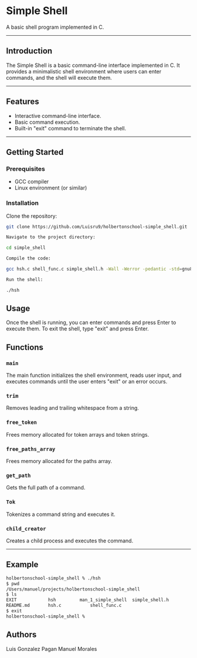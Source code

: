 # Simple Shell

A basic shell program implemented in C.


---

## Introduction

The Simple Shell is a basic command-line interface implemented in C. It provides a minimalistic shell environment where users can enter commands, and the shell will execute them.

---

## Features

- Interactive command-line interface.
- Basic command execution.
- Built-in "exit" command to terminate the shell.

---

## Getting Started

### Prerequisites

- GCC compiler
- Linux environment (or similar)

### Installation

Clone the repository:

```bash
git clone https://github.com/Luisru9/holbertonschool-simple_shell.git

Navigate to the project directory:

cd simple_shell

Compile the code:

gcc hsh.c shell_func.c simple_shell.h -Wall -Werror -pedantic -std=gnu89 -o hsh

Run the shell:

./hsh
```

## Usage

Once the shell is running, you can enter commands and press Enter to execute them. To exit the shell, type "exit" and press Enter.

## Functions

### `main`

The main function initializes the shell environment, reads user input, and executes commands until the user enters "exit" or an error occurs.

### `trim`

Removes leading and trailing whitespace from a string.

### `free_token`

Frees memory allocated for token arrays and token strings.

### `free_paths_array`

Frees memory allocated for the paths array.

### `get_path`

Gets the full path of a command.

### `Tok`

Tokenizes a command string and executes it.

### `child_creator`

Creates a child process and executes the command.

---

## Example
```bash
holbertonschool-simple_shell % ./hsh
$ pwd
/Users/manuel/projects/holbertonschool-simple_shell
$ ls
EXIT			hsh			man_1_simple_shell	simple_shell.h
README.md		hsh.c			shell_func.c
$ exit
holbertonschool-simple_shell %
```


## Authors

Luis Gonzalez Pagan
Manuel Morales
